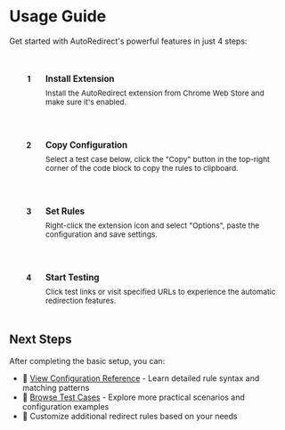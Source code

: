 # Usage Guide

Get started with AutoRedirect's powerful features in just 4 steps:

<div class="guide-steps">

<div class="guide-step">
  <div class="step-number">1</div>
  <div class="guide-step-content">
    <h3>Install Extension</h3>
    <p>Install the AutoRedirect extension from Chrome Web Store and make sure it's enabled.</p>
  </div>
</div>

<div class="guide-step">
  <div class="step-number">2</div>
  <div class="guide-step-content">
    <h3>Copy Configuration</h3>
    <p>Select a test case below, click the "Copy" button in the top-right corner of the code block to copy the rules to clipboard.</p>
  </div>
</div>

<div class="guide-step">
  <div class="step-number">3</div>
  <div class="guide-step-content">
    <h3>Set Rules</h3>
    <p>Right-click the extension icon and select "Options", paste the configuration and save settings.</p>
  </div>
</div>

<div class="guide-step">
  <div class="step-number">4</div>
  <div class="guide-step-content">
    <h3>Start Testing</h3>
    <p>Click test links or visit specified URLs to experience the automatic redirection features.</p>
  </div>
</div>

</div>

## Next Steps

After completing the basic setup, you can:

- 📖 [View Configuration Reference](./configuration.md) - Learn detailed rule syntax and matching patterns
- 🧪 [Browse Test Cases](./test-cases/) - Explore more practical scenarios and configuration examples
- 🔧 Customize additional redirect rules based on your needs

<style>
.guide-steps {
  margin-top: 25px;
  display: flex;
  flex-direction: column;
  gap: 15px;
}
.guide-step {
  background: var(--vp-c-bg-soft);
  padding: 20px;
  border-radius: 12px;
  border-left: 4px solid var(--vp-c-brand-1);
  display: flex;
  align-items: flex-start;
  gap: 15px;
}
.guide-step .step-number {
  background: var(--vp-c-brand-1);
  color: var(--vp-c-bg);
  width: 30px;
  height: 30px;
  border-radius: 50%;
  display: flex;
  align-items: center;
  justify-content: center;
  font-weight: bold;
  flex-shrink: 0;
}
.guide-step-content {
  flex: 1;
}
.guide-step h3 {
  color: var(--vp-c-text-1);
  margin-bottom: 8px;
  font-size: 1.1em;
  margin-top: 0;
  padding-top: 5px;
  border: none;
}
.guide-step p {
  color: var(--vp-c-text-2);
  font-size: 0.95em;
  margin: 0;
}
</style> 